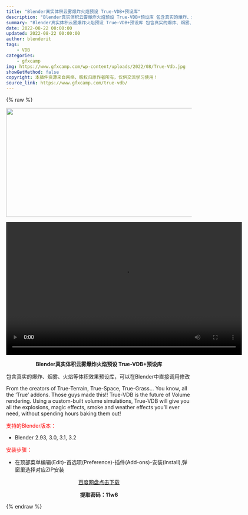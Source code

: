 ```yaml
---
title: "Blender真实体积云雾爆炸火焰预设 True-VDB+预设库"
description: "Blender真实体积云雾爆炸火焰预设 True-VDB+预设库 包含真实的爆炸、烟雾、火焰等体积效果预设库，可以在Blender中直接调用修改 From the creators of True-T..."
summary: "Blender真实体积云雾爆炸火焰预设 True-VDB+预设库 包含真实的爆炸、烟雾、火焰等体积效果预设库，可以在Blender中直接调用修改 From the creators of True-T..."
date: 2022-08-22 00:00:00
updated: 2022-08-22 00:00:00
author: blenderit
tags: 
    - VDB
categories:
    - gfxcamp
img: https://www.gfxcamp.com/wp-content/uploads/2022/08/True-Vdb.jpg
showGetMethod: false
copyright: 本插件资源来自网络，版权归原作者所有，仅供交流学习使用！
source_link: https://www.gfxcamp.com/true-vdb/
---
```


{% raw %}
<div><p><img decoding="async" class="aligncenter size-full wp-image-106294" src="https://www.gfxcamp.com/wp-content/uploads/2022/08/True-Vdb.jpg" data-src="https://www.gfxcamp.com/wp-content/uploads/2022/08/True-Vdb.jpg" alt="" width="590" height="295" data-srcset="https://www.gfxcamp.com/wp-content/uploads/2022/08/True-Vdb.jpg 590w, https://www.gfxcamp.com/wp-content/uploads/2022/08/True-Vdb-150x75.jpg 150w" data-sizes="(max-width: 590px) 100vw, 590px"><br>
</p><center><div style="width: 640px;" class="wp-video"><!--[if lt IE 9]><script>document.createElement('video');</script><![endif]-->
<video class="wp-video-shortcode" id="video-106293-1" width="640" height="360" preload="true" controls="controls"><source type="video/mp4" src="https://cloud.video.taobao.com//play/u/80049544/p/2/e/6/t/1/374629415300.mp4?_=1"></source><a href="https://cloud.video.taobao.com//play/u/80049544/p/2/e/6/t/1/374629415300.mp4">https://cloud.video.taobao.com//play/u/80049544/p/2/e/6/t/1/374629415300.mp4</a></video></div></center><p style="text-align: center;"><strong>Blender真实体积云雾爆炸火焰预设 True-VDB+预设库</strong></p><p>包含真实的爆炸、烟雾、火焰等体积效果预设库，可以在Blender中直接调用修改</p><p>From the creators of True-Terrain, True-Space, True-Grass… You know, all the ‘True’ addons. Those guys made this!! True-VDB is the future of Volume rendering. Using a custom-built volume simulations, True-VDB will give you all the explosions, magic effects, smoke and weather effects you’ll ever need, without spending hours baking them out!</p><p style="text-align: left;"><span style="color: #ff0000;">支持的Blender版本：</span></p><ul>
<li style="text-align: left;">Blender 2.93, 3.0, 3.1, 3.2</li>
</ul><p style="text-align: left;"><span style="color: #ff0000;">安装步骤：</span></p><ul>
<li>在顶部菜单编辑(Edit)-首选项(Preference)-插件(Add-ons)-安装(Install),弹窗里选择对应ZIP安装</li>
</ul><p style="text-align: center;"><a class="maxbutton-3 maxbutton maxbutton-baidu" target="_blank" rel="noopener" href="https://pan.baidu.com/s/1ODSJBS6lnJxprZmYs-4muw?pwd=11w6"><span class="mb-text">百度网盘点击下载</span></a></p><p style="text-align: center;"><strong>提取密码：11w6</strong></p></div>
<div style="display: none">gfxcamp</div>
{% endraw %}